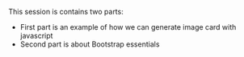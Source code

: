 This session is contains two parts:
- First part is an example of how we can generate image card with javascript
- Second part is about Bootstrap essentials